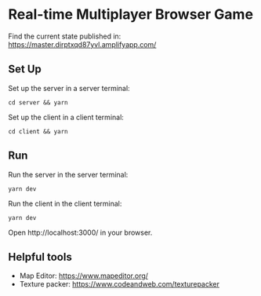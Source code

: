 # Real-time Multiplayer Browser Game

Find the current state published in: https://master.dirptxqd87yvl.amplifyapp.com/

## Set Up

Set up the server in a server terminal:

```cd server && yarn```

Set up the client in a client terminal:

```cd client && yarn```


## Run

Run the server in the server terminal:

```yarn dev```

Run the client in the client terminal:

```yarn dev```

Open http://localhost:3000/ in your browser.

## Helpful tools
* Map Editor: https://www.mapeditor.org/
* Texture packer: https://www.codeandweb.com/texturepacker

